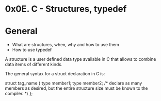 # 0x0E. C - Structures, typedef

# General
- What are structures, when, why and how to use them
- How to use typedef

A structure is a user defined data type available
in C that allows to combine data items of
different kinds.

The general syntax for a struct declaration in C is:

struct tag_name {
   type member1;
   type member2;
   /* declare as many members as desired, but the entire structure size must be known to the compiler. */
};